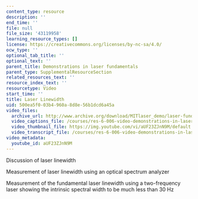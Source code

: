 ```yaml
---
content_type: resource
description: ''
end_time: ''
file: null
file_size: '43119958'
learning_resource_types: []
license: https://creativecommons.org/licenses/by-nc-sa/4.0/
ocw_type: ''
optional_tab_title: ''
optional_text: ''
parent_title: Demonstrations in laser fundamentals
parent_type: SupplementalResourceSection
related_resources_text: ''
resource_index_text: ''
resourcetype: Video
start_time: ''
title: Laser Linewidth
uid: 500ea5f0-03b4-960a-8d8e-56b1dcd6a45a
video_files:
  archive_url: http://www.archive.org/download/MITlaser_demo/laser-fund-demo-8_300k.mp4
  video_captions_file: /courses/res-6-006-video-demonstrations-in-lasers-and-optics-spring-2008/5b00a033812e54cca66367f146745c98_aUF23ZJnN9M.vtt
  video_thumbnail_file: https://img.youtube.com/vi/aUF23ZJnN9M/default.jpg
  video_transcript_file: /courses/res-6-006-video-demonstrations-in-lasers-and-optics-spring-2008/42d7cbf7908b75d5d9d3df8d99e9953f_aUF23ZJnN9M.pdf
video_metadata:
  youtube_id: aUF23ZJnN9M
---
```


Discussion of laser linewidth

Measurement of laser linewidth using an optical spectrum analyzer

Measurement of the fundamental laser linewidth using a two-frequency laser showing the intrinsic spectral width to be much less than 30 Hz

